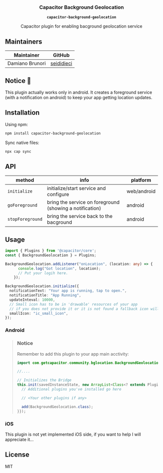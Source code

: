 <h3 align="center">Capacitor Background Geolocation</h3>
<p align="center"><strong><code>capacitor-background-geolocation</code></strong></p>
<p align="center">
  Capacitor plugin for enabling bacground geolocation service
</p>

## Maintainers

| Maintainer      | GitHub
| --------------- | -------------------------------------------------------
| Damiano Brunori | [seididieci](https://github.com/seididieci)

## Notice 🚀

This plugin actually works only in android. It creates a foreground service (with a notification on android) to keep your app getting location updates.

## Installation

Using npm:

```bash
npm install capacitor-background-geolocation
```

Sync native files:

```bash
npx cap sync
```

## API

| method            | info                                                     | platform    |
| ----------------- | -------------------------------------------------------- | ----------- |
| `initialize`      | initialize/start service and configure                   | web/android |
| `goForeground`    | bring the service on foreground (showing a notification) | android     |
| `stopForeground`  | bring the service back to the bacground                  | android     |


## Usage

```ts
import { Plugins } from '@capacitor/core';
const { BackgroundGeolocation } = Plugins;

BackgroundGeolocation.addListener("onLocation", (location: any) => {
      console.log("Got location", location);
      // Put your logih here.
    });

BackgroundGeolocation.initialize({
  notificationText: "Your app is running, tap to open.",
  notificationTitle: "App Running",
  updateInteval: 10000,
  // Small icon has to be in 'drawable' resources of your app
  // if you does not provide it or it is not found a fallback icon will be used.
  smallIcon: "ic_small_icon",
});
```

### Android

> ### Notice
>
> Remember to add this plugin to your app main acctivity:
> ```java
> import com.getcapacitor.community.bglocation.BackgroundGeolocation;
>
> //....
>
> // Initializes the Bridge
> this.init(savedInstanceState, new ArrayList<Class<? extends Plugin>>() {{
>   // Additional plugins you've installed go here
>
>   // <Your other plugins if any>
>
>   add(BackgroundGeolocation.class);
> }});
> ```

### iOS

This plugin is not yet implemented iOS side, if you want to help I will appreciate it...

## License

MIT
